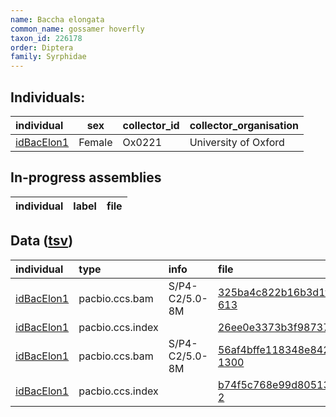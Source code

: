 ```yaml
---
name: Baccha elongata
common_name: gossamer hoverfly
taxon_id: 226178
order: Diptera
family: Syrphidae
---
```


## Individuals:

| individual | sex | collector_id | collector_organisation |
| :--------- | :-: | :----------- | :--------------------- |
| [idBacElon1](idBacElon1.md) | Female | Ox0221 | University of Oxford |

## In-progress assemblies

| individual | label | file |
| :--------- | :---- | :--- |

## Data ([tsv](Baccha_elongata_data.tsv))

| individual | type | info | file |
| :--------- | :--- | :--- | :--- |
| [idBacElon1](idBacElon1.md) | pacbio.ccs.bam | S/P4-C2/5.0-8M | [325ba4c822b16b3d1ff55f63536ad0b7-613](https://darwin.cog.sanger.ac.uk/insects/Baccha_elongata/idBacElon1/genomic_data/pacbio/m64089_191123_132353.bc1019_BAK8B_OA--bc1019_BAK8B_OA.ccs.bam) |
| [idBacElon1](idBacElon1.md) | pacbio.ccs.index |  | [26ee0e3373b3f98737a1283f694ce3ef](https://darwin.cog.sanger.ac.uk/insects/Baccha_elongata/idBacElon1/genomic_data/pacbio/m64089_191123_132353.bc1019_BAK8B_OA--bc1019_BAK8B_OA.ccs.bam.pbi) |
| [idBacElon1](idBacElon1.md) | pacbio.ccs.bam | S/P4-C2/5.0-8M | [56af4bffe118348e842fac0eb7fa05fb-1300](https://darwin.cog.sanger.ac.uk/insects/Baccha_elongata/idBacElon1/genomic_data/pacbio/m64094_200223_170644.ccs.bam) |
| [idBacElon1](idBacElon1.md) | pacbio.ccs.index |  | [b74f5c768e99d805131d43ca5e34d792-2](https://darwin.cog.sanger.ac.uk/insects/Baccha_elongata/idBacElon1/genomic_data/pacbio/m64094_200223_170644.ccs.bam.pbi) |
